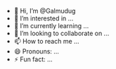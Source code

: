- 👋 Hi, I’m @Galmudug
- 👀 I’m interested in ...
- 🌱 I’m currently learning ...
- 💞️ I’m looking to collaborate on ...
- 📫 How to reach me ...
- 😄 Pronouns: ...
- ⚡ Fun fact: ...

<!---
Galmudug/Galmudug is a ✨ special ✨ repository because its `README.md` (this file) appears on your GitHub profile.
You can click the Preview link to take a look at your changes.
--->
